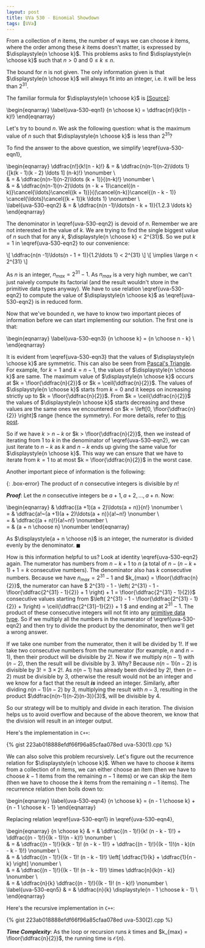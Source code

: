 ```yaml
---
layout: post
title: UVa 530 - Binomial Showdown
tags: [UVa]
---
```


From a collection of $n$ items, the number of ways we can choose $k$ items, where the order among these $k$ items doesn't matter, is expressed by $\displaystyle{n \choose k}$. This problems asks to find $\displaystyle{n \choose k}$ such that $n > 0$ and $0 \leq k \leq n$. 

The bound for $n$ is not given. The only information given is that $\displaystyle{n \choose k}$ will always fit into an integer, i.e. it will be less than $2^{31}$. 

The familiar formula for $\displaystyle{n \choose k}$ is [[Source]](https://en.wikipedia.org/wiki/Binomial_coefficient):

\begin{eqnarray}
\label{uva-530-eqn1}
{n \choose k} = \ddfrac{n!}{k!(n - k)!}
\end{eqnarray}

Let's try to bound $n$. We ask the following question: what is the maximum value of $n$ such that $\displaystyle{n \choose k}$ is less than $2^{31}$?

To find the answer to the above question, we simplify \eqref{uva-530-eqn1},

\begin{eqnarray}
\ddfrac{n!}{k!(n - k)!} & = & \ddfrac{n(n-1)(n-2)\ldots 1}{[k(k - 1)(k - 2) \ldots 1] (n-k)!} \nonumber \\\
& = & \ddfrac{n(n-1)(n-2)\ldots (k + 1)}{(n-k)!} \nonumber \\\
& = & \ddfrac{n(n-1)(n-2)\ldots (n - k + 1)\cancel{(n - k)}\cancel{\ldots}\cancel{(k + 1)}}{(\cancel{n-k)}\cancel{(n - k - 1)} \cancel{\ldots}\cancel{(k + 1)}k \ldots 1} \nonumber \\\
\label{uva-530-eqn2}
& = & \ddfrac{n(n -1)\ldots(n - k + 1)}{1.2.3 \ldots k} 
\end{eqnarray}

The denominator in \eqref{uva-530-eqn2} is devoid of $n$. Remember we are not interested in the value of $k$. We are trying to find the single biggest value of $n$ such that for any $k$, $\displaystyle{n \choose k} < 2^{31}$. So we put $k = 1$ in \eqref{uva-530-eqn2} to our convenience:


\\[ \ddfrac{n(n -1)\ldots(n - 1 + 1)}{1.2\ldots 1} < 2^{31} \\]
\\[ \implies \large n < 2^{31} \\]

As $n$ is an integer, $n_{max} = 2^{31} - 1$. As $n_{max}$ is a very high number, we can't just naively compute its factorial (and the result wouldn't store in the primitive data types anyway). We have to use relation \eqref{uva-530-eqn2} to compute the value of $\displaystyle{n \choose k}$ as \eqref{uva-530-eqn2} is in reduced form. 

Now that we've bounded $n$, we have to know two important pieces of information before we can start implementing our solution. The first one is that:

\begin{eqnarray}
\label{uva-530-eqn3}
{n \choose k} = {n \choose n - k} \\\
\end{eqnarray}

It is evident from \eqref{uva-530-eqn3} that the values of $\displaystyle{n \choose k}$ are symmetric. This can also be seen from [Pascal's Triangle](https://en.wikipedia.org/wiki/Pascal%27s_triangle). For example, for $k = 1$ and $k = n - 1$, the values of $\displaystyle{n \choose k}$ are same. The maximum value of $\displaystyle{n \choose k}$ occurs at $k = \floor{\ddfrac{n}{2}}$ or $k = \ceil{\ddfrac{n}{2}}$. The values of $\displaystyle{n \choose k}$ starts from $k = 0$ and it keeps on increasing strictly up to $k = \floor{\ddfrac{n}{2}}$. From $k = \ceil{\ddfrac{n}{2}}$ the values of $\displaystyle{n \choose k}$ starts decreasing and these values are the same ones we encountered on $k = \left[0, \floor{\ddfrac{n}{2}} \right]$ range (hence the symmetry). For more details, refer to [this post](/2020-06-13-max-value-of-ncr). 

So if we have $k > n - k$ or $k > \floor{\ddfrac{n}{2}}$, then we instead of iterating from $1$ to $k$ in the denominator of \eqref{uva-530-eqn2}, we can just iterate to $n - k$ as $k$ and $n - k$ ends up giving the same value for $\displaystyle{n \choose k}$. This way we can ensure that we have to iterate from $k = 1$ to at most $k = \floor{\ddfrac{n}{2}}$ in the worst case. 

Another important piece of information is the following:

{: .box-error}
The product of $n$ consecutive integers is divisible by $n!$

***Proof***: Let the $n$ consecutive integers be $a + 1, a + 2, \ldots, a + n$. Now:

\begin{eqnarray}
& \ddfrac{(a +1)(a + 2)\ldots(a + n)}{n!} \nonumber \\\
= & \ddfrac{a!~(a +1)(a + 2)\ldots(a + n)}{a!~n!} \nonumber \\\
= & \ddfrac{(a + n)!}{a!~n!} \nonumber \\\
= & {a + n \choose n} \nonumber
\end{eqnarray}

As $\displaystyle{a + n \choose n}$ is an integer, the numerator is divided evenly by the denominator. $\blacksquare$

How is this information helpful to us? Look at identity \eqref{uva-530-eqn2} again. The numerator has numbers from $n - k + 1$ to $n$ (a total of $n - (n - k + 1) + 1 = k$ consecutive numbers). The denominator also has $k$ consecutive numbers. Because we have $n_{max} = 2^{31} - 1$ and $k_{max} = \floor{\ddfrac{n}{2}}$, the numerator can have $ 2^{31} - 1 - \left( 2^{31} - 1 - \floor{\ddfrac{2^{31} - 1}{2}} + 1 \right) + 1 = \floor{\ddfrac{2^{31} - 1}{2}}$ consecutive values starting from $\left( 2^{31} - 1 - \floor{\ddfrac{2^{31} - 1}{2}} + 1\right) = \ceil{\ddfrac{2^{31}-1}{2}} + 1 $ and ending at $2^{31} - 1$. The product of these consecutive integers will not fit into any [primitive data type](https://en.wikipedia.org/wiki/Primitive_data_type). So if we multiply all the numbers in the numerator of \eqref{uva-530-eqn2} and then try to divide the product by the denominator, then we'll get a wrong answer. 

If we take one number from the numerator, then it will be divided by $1!$. If we take two consecutive numbers from the numerator (for example, $n$ and $n - 1$), then their product will be divisible by $2!$. Now if we multiply $n(n-1)$ with $(n-2)$, then the result will be divisible by $3$. Why? Because $n(n-1)(n-2)$ is divisible by $3! = 3\times 2!$. As $n(n-1)$ has already been divided by $2!$, then $(n-2)$ must be divisible by $3$, otherwise the result would not be an integer and we know for a fact that the result ***is*** indeed an integer. Similarly, after dividing $n(n-1)(n-2)$ by 3, multiplying the result with $n - 3$, resulting in the product $\ddfrac{n(n-1)(n-2)(n-3)}{3}$, will be divisible by $4$. 

So our strategy will be to multiply and divide in each iteration. The division helps us to avoid overflow and because of the above theorem, we know that the division will result in an integer output. 

Here's the implementation in ``C++``:

{% gist 223ab018888efdf66f96a85cfaa078ed uva-530(1).cpp %}

We can also solve this problem recursively. Let's figure out the recurrence relation for $\displaystyle{n \choose k}$. When we have to choose $k$ items from a collection of $n$ items, we can either choose an item (then we have to choose $k - 1$ items from the remaining $n - 1$ items) or we can skip the item (then we have to choose the $k$ items from the remaining $n - 1$ items). The recurrence relation then boils down to:

\begin{eqnarray}
\label{uva-530-eqn4}
{n \choose k} = {n - 1 \choose k} + {n - 1 \choose k - 1}
\end{eqnarray}

Replacing relation \eqref{uva-530-eqn1} in \eqref{uva-530-eqn4}, 

\begin{eqnarray}
{n \choose k} & = & \ddfrac{(n - 1)!}{k! (n - k - 1)!} + \ddfrac{(n - 1)!}{(k - 1)!(n - k)!} \nonumber \\\
& = & \ddfrac{(n - 1)!}{k(k - 1)! (n - k - 1)!} + \ddfrac{(n - 1)!}{(k - 1)!(n - k)(n - k - 1)!} \nonumber \\\
& = & \ddfrac{(n - 1)!}{(k - 1)! (n - k - 1)!} \left[ \ddfrac{1}{k} + \ddfrac{1}{n - k} \right] \nonumber \\\
& = & \ddfrac{(n - 1)!}{(k - 1)! (n - k - 1)!} \times \ddfrac{n}{k(n - k)}  \nonumber \\\
& = & \ddfrac{n}{k} \ddfrac{(n - 1)!}{(k - 1)! (n - k)!} \nonumber \\\
\label{uva-530-eqn5}
& = & \ddfrac{n}{k} \displaystyle{n - 1 \choose k - 1} \\\
\end{eqnarray}

Here's the recursive implementation in ``C++``:

{% gist 223ab018888efdf66f96a85cfaa078ed uva-530(2).cpp %}

***Time Complexity***: As the loop or recursion runs $k$ times and $k_{max} = \floor{\ddfrac{n}{2}}$, the running time is $\mathcal{O}(n)$. 